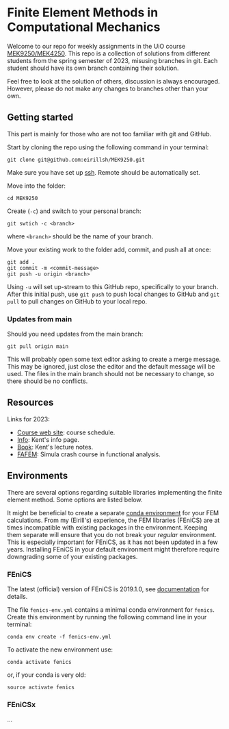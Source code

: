 # Finite Element Methods in Computational Mechanics

Welcome to our repo for weekly assignments in the UiO course 
[MEK9250/MEK4250](https://www.uio.no/studier/emner/matnat/math/MEK4250/index-eng.html). 
This repo is a collection of solutions from different students from the spring semester of 2023, misusing branches in git. 
Each student should have its own branch containing their solution.

Feel free to look at the solution of others, discussion is always encouraged. 
However, please do not make any changes to branches other than your own.


## Getting started

This part is mainly for those who are not too familiar with git and GitHub.

Start by cloning the repo using the following command in your terminal:
```
git clone git@github.com:eirillsh/MEK9250.git
```
Make sure you have set up [ssh](https://docs.github.com/en/authentication/connecting-to-github-with-ssh). Remote should be automatically set. 

Move into the folder:
```
cd MEK9250
```

Create (`-c`) and switch to your personal branch:
```
git swtich -c <branch>
```
where `<branch>` should be the name of your branch.

Move your existing work to the folder add, commit, and push all at once:
```
git add .
git commit -m <commit-message>
git push -u origin <branch>
```
Using `-u` will set up-stream to this GitHub repo, specifically to your branch. 
After this initial push,  use `git push` to push local changes to GitHub
and `git pull` to pull changes on GitHub to your local repo.

### Updates from main

Should you need updates from the main branch:
```
git pull origin main
```
This will probably open some text editor asking to create a merge message. This may be ignored, just close the editor and the default message will be used. The files in the main branch should not be necessary to change, so there should be no conflicts. 


## Resources

Links for 2023:
- [Course web site](https://www.uio.no/studier/emner/matnat/math/MEK4250/v23): course schedule.
- [Info](https://kent-and.github.io/mek4250/2023/index.html): Kent's info page.
- [Book](https://kent-and.github.io/mek4250/2023/book_jan23.pdf): Kent's lecture notes.
- [FAFEM](https://www.simula.no/education/courses/faefem-functional-analysis-essentials-finite-element-method): Simula crash course in functional analysis.


## Environments

There are several options regarding suitable libraries implementing the finite element method. Some options are listed below. 

It might be beneficial to create a separate 
[conda environment](https://conda.io/projects/conda/en/latest/user-guide/tasks/manage-environments.html) 
for your FEM calculations. 
From my (Eirill's) experience, the FEM libraries (FEniCS) are at times incompatible with existing packages in the environment. 
Keeping them separate will ensure that you do not break your *regular* environment. 
This is especially important for FEniCS, as it has not been updated in a few years. 
Installing FEniCS in your default environment might therefore require downgrading some of your existing packages.

### FEniCS

The latest (official) version of  FEniCS is 2019.1.0, see 
[documentation](https://fenicsproject.org/olddocs/dolfin/2019.1.0/python/) 
for details.

The file `fenics-env.yml` contains a minimal conda environment for `fenics`. 
Create this environment by running the following command line in your terminal:
```
conda env create -f fenics-env.yml
```
To activate the new environment use:
```
conda activate fenics
```
or, if your conda is very old:
```
source activate fenics
```

### FEniCSx

...
